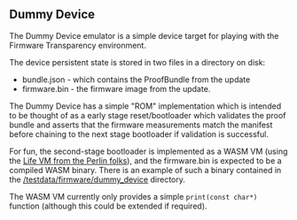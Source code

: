 Dummy Device
------------

The Dummy Device emulator is a simple device target for playing with the Firmware Transparency
environment.

The device persistent state is stored in two files in a directory on disk:
  * bundle.json - which contains the ProofBundle from the update
  * firmware.bin - the firmware image from the update.

The Dummy Device has a simple "ROM" implementation which is intended to be thought of as a
early stage reset/bootloader which validates the proof bundle and asserts that
the firmware measurements match the manifest before chaining to the next stage bootloader if
validation is successful.

For fun, the second-stage bootloader is implemented as a WASM VM (using the
[Life VM from the Perlin folks](https://github.com/perlin-network/life)), and the firmware.bin
is expected to be a compiled WASM binary.  There is an example of such a binary contained
in the [/testdata/firmware/dummy_device](/testdata/firmware/dummy_device) directory.

The WASM VM currently only provides a simple `print(const char*)` function (although this
could be extended if required).